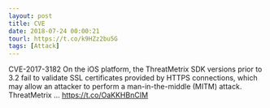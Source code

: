 ```yaml
---
layout: post
title: CVE
date: 2018-07-24 00:00:21
tourl: https://t.co/k9HZz2bu5G
tags: [Attack]
---
```

CVE-2017-3182 On the iOS platform, the ThreatMetrix SDK versions prior to 3.2 fail to validate SSL certificates provided by HTTPS connections, which may allow an attacker to perform a man-in-the-middle (MITM) attack. ThreatMetrix ... https://t.co/OaKKHBnCIM